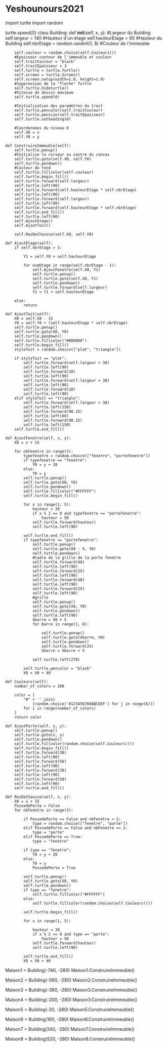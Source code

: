 # Yeshounours2021
import turtle
import random


turtle.speed(0)
class Building:
	def __init__(self, x, y):
		#Largeur du Building
		self.largeur = 140
		#Hauteur d'un étage
		self.hauteurEtage = 60
		#Hauteur du Building
		self.nbrEtage = random.randint(1, 8)
		#Couleur de l'immeuble

		self.couleur = random.choice(self.Couleurs())
		#Epaisseur contour de l'immeuble et couleur
		self.traitCouleur = "black"
		self.traitEpaisseur = 3
		self.turtle = turtle.Turtle()
		self.screen = turtle.Screen()
		self.screen.setup(width=1.0, height=1.0)
		#Suppression de la "fleche" Turtle
		self.turtle.hideturtle()
		#Vitesse de dessin maximum
		self.turtle.speed(0)

		#Initialisation des paramètres du trait
		self.turtle.pencolor(self.traitCouleur)
		self.turtle.pensize(self.traitEpaisseur)
		self.turtle.setheading(0)

		#Coordonnées du niveau 0
		self.X0 = x
		self.Y0 = y

	def ConstruireImmeuble(self):
		self.turtle.penup()
		#Initialise le curseur au centre du canvas
		self.turtle.goto(self.X0, self.Y0)
		self.turtle.pendown()
		#Couleur de fond
		self.turtle.fillcolor(self.couleur)
		self.turtle.begin_fill()
		self.turtle.forward(self.largeur)
		self.turtle.left(90)
		self.turtle.forward(self.hauteurEtage * self.nbrEtage)
		self.turtle.left(90)
		self.turtle.forward(self.largeur)
		self.turtle.left(90)
		self.turtle.forward(self.hauteurEtage * self.nbrEtage)
		self.turtle.end_fill()
		self.turtle.left(90)
		self.AjoutEtage()
		self.AjoutToit()

		self.RezDeChausse(self.X0, self.Y0)

	def AjoutEtage(self):
		if self.nbrEtage > 1:

			Y1 = self.Y0 + self.hauteurEtage

			for numEtage in range(self.nbrEtage - 1):
				self.AjoutFenetre(self.X0, Y1)
				self.turtle.penup()
				self.turtle.goto(self.X0, Y1)
				self.turtle.pendown()
				self.turtle.forward(self.largeur)
				Y1 = Y1 + self.hauteurEtage

		else:
			return

	def AjoutToit(self):
		X0 = self.X0 - 15
		Y0 = self.Y0 + (self.hauteurEtage * self.nbrEtage)
		self.turtle.penup()
		self.turtle.goto(X0, Y0)
		self.turtle.pendown()
		self.turtle.fillcolor("#000000")
		self.turtle.begin_fill()
		styleToit = random.choice(["plat", "triangle"])

		if styleToit == "plat":
			self.turtle.forward(self.largeur + 30)
			self.turtle.left(90)
			self.turtle.forward(10)
			self.turtle.left(90)
			self.turtle.forward(self.largeur + 30)
			self.turtle.left(90)
			self.turtle.forward(10)
			self.turtle.left(90)
		elif styleToit == "triangle":
			self.turtle.forward(self.largeur + 30)
			self.turtle.left(150)
			self.turtle.forward(98.15)
			self.turtle.left(60)
			self.turtle.forward(98.15)
			self.turtle.left(150)
		self.turtle.end_fill()

	def AjoutFenetre(self, x, y):
		X0 = x + 15

		for nbFenetre in range(3):
			typefenetre = random.choice(["fenetre", "portefenetre"])
			if typefenetre == "fenetre":
				Y0 = y + 20
			else:
				Y0 = y
			self.turtle.penup()
			self.turtle.goto(X0, Y0)
			self.turtle.pendown()
			self.turtle.fillcolor("#FFFFFF")
			self.turtle.begin_fill()

			for x in range(1, 5):
				hauteur = 30
				if x % 2 == 0 and typefenetre == "portefenetre":
					hauteur = 50
				self.turtle.forward(hauteur)
				self.turtle.left(90)

			self.turtle.end_fill()
			if typefenetre == "portefenetre":
				self.turtle.penup()
				self.turtle.goto(X0 - 5, Y0)
				self.turtle.pendown()
				#Cadre de la grille de la porte fenetre
				self.turtle.forward(40)
				self.turtle.left(90)
				self.turtle.forward(25)
				self.turtle.left(90)
				self.turtle.forward(40)
				self.turtle.left(90)
				self.turtle.forward(25)
				self.turtle.left(90)
				#grille
				self.turtle.penup()
				self.turtle.goto(X0, Y0)
				self.turtle.pendown()
				self.turtle.left(90)
				Xbarre = X0 + 5
				for barre in range(1, 8):

					self.turtle.penup()
					self.turtle.goto(Xbarre, Y0)
					self.turtle.pendown()
					self.turtle.forward(25)
					Xbarre = Xbarre + 5

				self.turtle.left(270)

			self.turtle.pencolor = "black"
			X0 = X0 + 40

	def Couleurs(self):
		number_of_colors = 100

		color = [
		    "#" + ''.join(
		        [random.choice('0123456789ABCDEF') for j in range(6)])
		    for i in range(number_of_colors)
		]
		return color

	def AjoutPorte(self, x, y):
		self.turtle.penup()
		self.turtle.goto(x, y)
		self.turtle.pendown()
		self.turtle.fillcolor(random.choice(self.Couleurs()))
		self.turtle.begin_fill()
		self.turtle.forward(30)
		self.turtle.left(90)
		self.turtle.forward(50)
		self.turtle.left(90)
		self.turtle.forward(30)
		self.turtle.left(90)
		self.turtle.forward(50)
		self.turtle.left(90)
		self.turtle.end_fill()

	def RezDeChausse(self, x, y):
		X0 = x + 15
		PossedePorte = False
		for nbFenetre in range(3):

			if PossedePorte == False and nbFenetre < 2:
				type = random.choice(["fenetre", "porte"])
			elif PossedePorte == False and nbFenetre == 2:
				type = "porte"
			elif PossedePorte == True:
				type = "fenetre"

			if type == "fenetre":
				Y0 = y + 20
			else:
				Y0 = y
				PossedePorte = True

			self.turtle.penup()
			self.turtle.goto(X0, Y0)
			self.turtle.pendown()
			if type == "fenetre":
				self.turtle.fillcolor("#FFFFFF")
			else:
				self.turtle.fillcolor(random.choice(self.Couleurs()))

			self.turtle.begin_fill()

			for x in range(1, 5):

				hauteur = 30
				if x % 2 == 0 and type == "porte":
					hauteur = 50
				self.turtle.forward(hauteur)
				self.turtle.left(90)

			self.turtle.end_fill()
			X0 = X0 + 40

Maison1 = Building(-740, -280)
Maison1.ConstruireImmeuble()

Maison2 = Building(-560, -280)
Maison2.ConstruireImmeuble()

Maison3 = Building(-380, -280)
Maison3.ConstruireImmeuble()

Maison4 = Building(-200, -280)
Maison3.ConstruireImmeuble()

Maison5 = Building(-20, -280)
Maison5.ConstruireImmeuble()

Maison6 = Building(160, -280)
Maison6.ConstruireImmeuble()

Maison7 = Building(340, -280)
Maison7.ConstruireImmeuble()

Maison8 = Building(520, -280)
Maison8.ConstruireImmeuble()
